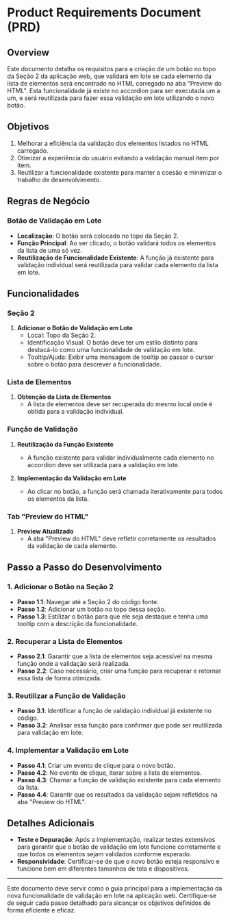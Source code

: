 # Product Requirements Document (PRD)  
   
## Overview  
   
Este documento detalha os requisitos para a criação de um botão no topo da Seção 2 da aplicação web, que validará em lote se cada elemento da lista de elementos será encontrado no HTML carregado na aba "Preview do HTML". Esta funcionalidade já existe no accordion para ser executada um a um, e será reutilizada para fazer essa validação em lote utilizando o novo botão.  
   
## Objetivos  
   
1. Melhorar a eficiência da validação dos elementos listados no HTML carregado.  
2. Otimizar a experiência do usuário evitando a validação manual item por item.  
3. Reutilizar a funcionalidade existente para manter a coesão e minimizar o trabalho de desenvolvimento.  
   
## Regras de Negócio  
   
### Botão de Validação em Lote  
   
- **Localização**: O botão será colocado no topo da Seção 2.  
- **Função Principal**: Ao ser clicado, o botão validará todos os elementos da lista de uma só vez.  
- **Reutilização de Funcionalidade Existente**: A função já existente para validação individual será reutilizada para validar cada elemento da lista em lote.  
   
## Funcionalidades  
   
### Seção 2  
   
1. **Adicionar o Botão de Validação em Lote**  
    - Local: Topo da Seção 2.  
    - Identificação Visual: O botão deve ter um estilo distinto para destacá-lo como uma funcionalidade de validação em lote.  
    - Tooltip/Ajuda: Exibir uma mensagem de tooltip ao passar o cursor sobre o botão para descrever a funcionalidade.  
   
### Lista de Elementos  
   
1. **Obtenção da Lista de Elementos**  
    - A lista de elementos deve ser recuperada do mesmo local onde é obtida para a validação individual.  
   
### Função de Validação  
   
1. **Reutilização da Função Existente**  
    - A função existente para validar individualmente cada elemento no accordion deve ser utilizada para a validação em lote.  
   
2. **Implementação da Validação em Lote**  
    - Ao clicar no botão, a função será chamada iterativamente para todos os elementos da lista.  
   
### Tab "Preview do HTML"  
   
1. **Preview Atualizado**  
    - A aba "Preview do HTML" deve refletir corretamente os resultados da validação de cada elemento.  
   
## Passo a Passo do Desenvolvimento  
   
### 1. Adicionar o Botão na Seção 2  
   
- **Passo 1.1**: Navegar até a Seção 2 do código fonte.  
- **Passo 1.2**: Adicionar um botão no topo dessa seção.  
- **Passo 1.3**: Estilizar o botão para que ele seja destaque e tenha uma tooltip com a descrição da funcionalidade.  
   
### 2. Recuperar a Lista de Elementos  
   
- **Passo 2.1**: Garantir que a lista de elementos seja acessível na mesma função onde a validação será realizada.  
- **Passo 2.2**: Caso necessário, criar uma função para recuperar e retornar essa lista de forma otimizada.  
   
### 3. Reutilizar a Função de Validação  
   
- **Passo 3.1**: Identificar a função de validação individual já existente no código.  
- **Passo 3.2**: Analisar essa função para confirmar que pode ser reutilizada para validação em lote.  
   
### 4. Implementar a Validação em Lote  
   
- **Passo 4.1**: Criar um evento de clique para o novo botão.  
- **Passo 4.2**: No evento de clique, iterar sobre a lista de elementos.  
- **Passo 4.3**: Chamar a função de validação existente para cada elemento da lista.  
- **Passo 4.4**: Garantir que os resultados da validação sejam refletidos na aba "Preview do HTML".  
   
## Detalhes Adicionais  
   
- **Teste e Depuração**: Após a implementação, realizar testes extensivos para garantir que o botão de validação em lote funcione corretamente e que todos os elementos sejam validados conforme esperado.  
- **Responsividade**: Certificar-se de que o novo botão esteja responsivo e funcione bem em diferentes tamanhos de tela e dispositivos.  
   
---  
   
Este documento deve servir como o guia principal para a implementação da nova funcionalidade de validação em lote na aplicação web. Certifique-se de seguir cada passo detalhado para alcançar os objetivos definidos de forma eficiente e eficaz.